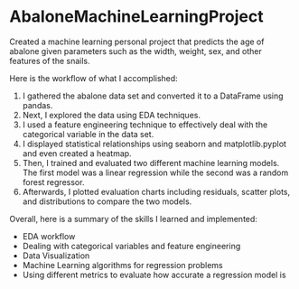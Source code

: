 # AbaloneMachineLearningProject
Created a machine learning personal project that predicts the age of abalone given parameters such as the width, weight, sex, and other features of the snails.

Here is the workflow of what I accomplished:

1. I gathered the abalone data set and converted it to a DataFrame using pandas.
2. Next, I explored the data using EDA techniques.
3. I used a feature engineering technique to effectively deal with the categorical variable in the data set.
4. I displayed statistical relationships using seaborn and matplotlib.pyplot and even created a heatmap.
5. Then, I trained and evaluated two different machine learning models. The first model was a linear regression while the second was a random forest regressor.
6. Afterwards, I plotted evaluation charts including residuals, scatter plots, and distributions to compare the two models.

Overall, here is a summary of the skills I learned and implemented:
- EDA workflow
- Dealing with categorical variables and feature engineering
- Data Visualization
- Machine Learning algorithms for regression problems
- Using different metrics to evaluate how accurate a regression model is
